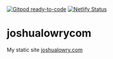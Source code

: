 [![Gitpod ready-to-code](https://img.shields.io/badge/Gitpod-ready--to--code-blue?logo=gitpod)](https://gitpod.io/#https://github.com/joshuarlowry/joshualowrycom)
[![Netlify Status](https://api.netlify.com/api/v1/badges/52a31fe5-424b-4506-8ae2-fabd209ff6a8/deploy-status)](https://app.netlify.com/sites/joshualowrycom/deploys)
# joshualowrycom
My static site [joshualowry.com](http://www.joshualowry.com)
